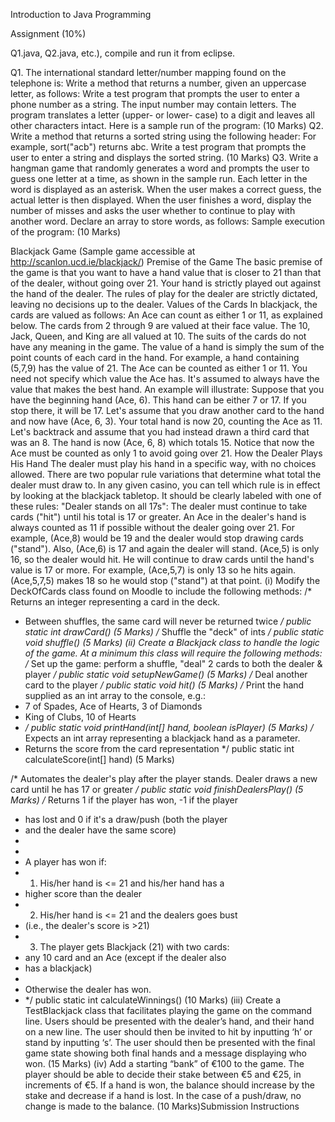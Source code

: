 Introduction to Java Programming

Assignment  (10%)



Q1.java, Q2.java, etc.), compile and run it from eclipse.

Q1. The international standard letter/number mapping found on the telephone is:
Write a method that returns a number, given an uppercase letter, as follows:
Write a test program that prompts the user to enter a phone number as a string. 
The input number may contain letters. The program translates a letter (upper- or 
lower- case) to a digit and leaves all other characters intact. Here is a sample run 
of the program:
(10 Marks)
Q2. Write a method that returns a sorted string using the following header: 
For example, sort("acb") returns abc. Write a test program that prompts the user to 
enter a string and displays the sorted string.
(10 Marks)
Q3. Write a hangman game that randomly generates a word and prompts the user to 
guess one letter at a time, as shown in the sample run. Each letter in the word is 
displayed as an asterisk. When the user makes a correct guess, the actual letter is 
then displayed. When the user finishes a word, display the number of misses and 
asks the user whether to continue to play with another word. Declare an array to 
store words, as follows:
Sample execution of the program:
(10 Marks)

Blackjack Game
(Sample game accessible at http://scanlon.ucd.ie/blackjack/)
Premise of the Game
The basic premise of the game is that you want to have a hand value that is closer 
to 21 than that of the dealer, without going over 21. Your hand is strictly played 
out against the hand of the dealer. The rules of play for the dealer are strictly 
dictated, leaving no decisions up to the dealer. 
Values of the Cards
In blackjack, the cards are valued as follows:
 An Ace can count as either 1 or 11, as explained below.
 The cards from 2 through 9 are valued at their face value.
 The 10, Jack, Queen, and King are all valued at 10.
The suits of the cards do not have any meaning in the game. The value of a hand 
is simply the sum of the point counts of each card in the hand. For example, a 
hand containing (5,7,9) has the value of 21. The Ace can be counted as either 1 or 
11. You need not specify which value the Ace has. It's assumed to always have the 
value that makes the best hand. An example will illustrate: Suppose that you have the beginning hand (Ace, 6). This hand can be either 7 or 17. If you stop there, it 
will be 17. Let's assume that you draw another card to the hand and now have 
(Ace, 6, 3). Your total hand is now 20, counting the Ace as 11. Let's backtrack and 
assume that you had instead drawn a third card that was an 8. The hand is now 
(Ace, 6, 8) which totals 15. Notice that now the Ace must be counted as only 1 to 
avoid going over 21.
How the Dealer Plays His Hand
The dealer must play his hand in a specific way, with no choices allowed. There 
are two popular rule variations that determine what total the dealer must draw to. 
In any given casino, you can tell which rule is in effect by looking at the blackjack 
tabletop. It should be clearly labeled with one of these rules:
"Dealer stands on all 17s": The dealer must continue to take cards ("hit") until his 
total is 17 or greater. An Ace in the dealer's hand is always counted as 11 if 
possible without the dealer going over 21. For example, (Ace,8) would be 19 and 
the dealer would stop drawing cards ("stand"). Also, (Ace,6) is 17 and again the 
dealer will stand. (Ace,5) is only 16, so the dealer would hit. He will continue to 
draw cards until the hand's value is 17 or more. For example, (Ace,5,7) is only 13 
so he hits again. (Ace,5,7,5) makes 18 so he would stop ("stand") at that point.
(i) Modify the DeckOfCards class found on Moodle to include the following 
methods:
/* Returns an integer representing a card in the deck.
* Between shuffles, the same card will never be returned twice */
 public static int drawCard()
 (5 Marks)
 /* Shuffle the "deck" of ints */
 public static void shuffle()
(5 Marks)
(ii) Create a Blackjack class to handle the logic of the game. At a minimum this 
class will require the following methods:
/* Set up the game: perform a shuffle, "deal" 2 cards to both the 
dealer & player */
public static void setupNewGame()
(5 Marks)
/* Deal another card to the player */
public static void hit()
(5 Marks)
/* Print the hand supplied as an int array to the console, e.g.:
* 7 of Spades, Ace of Hearts, 3 of Diamonds
* King of Clubs, 10 of Hearts
* */
public static void printHand(int[] hand, boolean isPlayer)
(5 Marks) /* Expects an int array representing a blackjack hand as a 
parameter.
 * Returns the score from the card representation */
 public static int calculateScore(int[] hand)
(5 Marks)
 
 /* Automates the dealer's play after the player stands. Dealer 
draws a new card until he has 17 or greater */
 public static void finishDealersPlay()
(5 Marks)
/* Returns 1 if the player has won, -1 if the player
 * has lost and 0 if it's a draw/push (both the player
 * and the dealer have the same score)
 * 
 * 
 * A player has won if:
 * 1. His/her hand is <= 21 and his/her hand has a 
 * higher score than the dealer
 * 2. His/her hand is <= 21 and the dealers goes bust
 * (i.e., the dealer's score is >21)
 * 3. The player gets Blackjack (21) with two cards: 
 * any 10 card and an Ace (except if the dealer also
 * has a blackjack)
 * 
 * Otherwise the dealer has won.
 * */
 public static int calculateWinnings()
(10 Marks)
(iii) Create a TestBlackjack class that facilitates playing the game on the 
command line. Users should be presented with the dealer’s hand, and their 
hand on a new line. The user should then be invited to hit by inputting ‘h’ or 
stand by inputting ‘s’. The user should then be presented with the final game 
state showing both final hands and a message displaying who won.
(15 Marks)
(iv) Add a starting “bank” of €100 to the game. The player should be able to 
decide their stake between €5 and €25, in increments of €5. If a hand is won, 
the balance should increase by the stake and decrease if a hand is lost. In the 
case of a push/draw, no change is made to the balance.
(10 Marks)Submission Instructions
